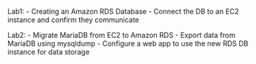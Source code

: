 Lab1:
	- Creating an Amazon RDS Database
	- Connect the DB to an EC2 instance and confirm they communicate
	
Lab2:
	- Migrate MariaDB from EC2 to Amazon RDS
	- Export data from MariaDB using mysqldump
	- Configure a web app to use the new RDS DB instance for data storage
